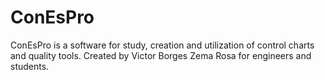 # ConEsPro
ConEsPro is a software for study, creation and utilization of control charts and quality tools.
Created by Victor Borges Zema Rosa for engineers and students.
